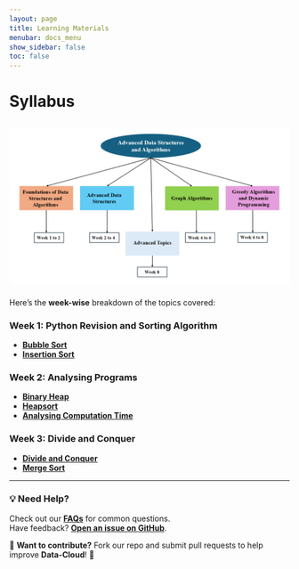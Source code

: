 ```yaml
---
layout: page
title: Learning Materials
menubar: docs_menu
show_sidebar: false
toc: false
---
```


# Syllabus

![Syllabus Image](Syllabus.png)
--- 

Here’s the **week-wise** breakdown of the topics covered:


### Week 1: Python Revision and Sorting Algorithm
  
  - **[Bubble Sort](docs/week-1/bubble-sort.md)**
  - **[Insertion Sort](docs/week-1/insertion-sort.md/)**

### Week 2: Analysing Programs
  - **[Binary Heap](/docs/week-2/binary-heap/)**
  - **[Heapsort](/docs/getting-started/week_2.md)**
  - **[Analysing Computation Time](/docs/week-2/analysing-computation-time/)**

 ### Week 3: Divide and Conquer
  - **[Divide and Conquer](/docs/week-3/divide-and-conquer/)**
  - **[Merge Sort](/docs/week-3/merge-sort/)**
  
  ---

### 💡 Need Help?
Check out our **[FAQs](/docs/faqs/)** for common questions.  
Have feedback? **[Open an issue on GitHub](https://github.com/Data-cloud02/data-cloud/issues)**.  

🔗 **Want to contribute?** Fork our repo and submit pull requests to help improve **Data-Cloud**! 🚀
